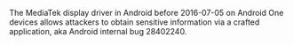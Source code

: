 The MediaTek display driver in Android before 2016-07-05 on Android One devices allows attackers to obtain sensitive information via a crafted application, aka Android internal bug 28402240.